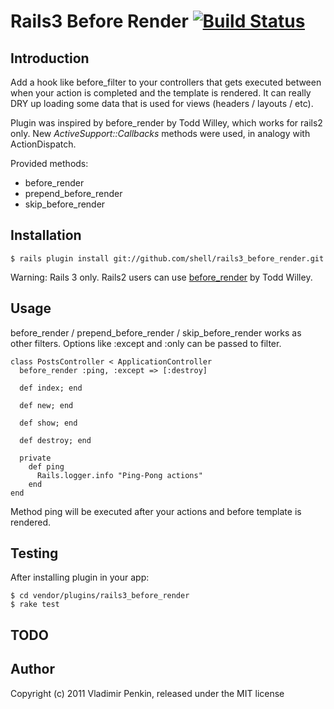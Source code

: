 Rails3 Before Render  [![Build Status](https://secure.travis-ci.org/shell/rails3_before_render.png)](https://secure.travis-ci.org/shell/rails3_before_render.png)
===========================

## Introduction
  Add a hook like before_filter to your controllers that gets executed between
when your action is completed and the template is rendered.  It can really
DRY up loading some data that is used for views (headers / layouts / etc).

  Plugin was inspired by before_render by Todd Willey, which works for rails2 only. New *ActiveSupport::Callbacks* methods were used, in analogy with ActionDispatch.

Provided methods:

- before_render
- prepend\_before\_render
- skip\_before\_render
   
## Installation       
  
    $ rails plugin install git://github.com/shell/rails3_before_render.git
  
  Warning: Rails 3 only. Rails2 users can use [before_render](<https://github.com/xtoddx/before_render>) by Todd Willey.
 
## Usage
  before_render / prepend\_before\_render / skip\_before\_render works as other filters. Options like :except and :only can be passed to filter.

    class PostsController < ApplicationController
      before_render :ping, :except => [:destroy]
  
      def index; end     
  
      def new; end
    
      def show; end
  
      def destroy; end                                                                          
              
      private
        def ping
          Rails.logger.info "Ping-Pong actions"
        end
    end       
       
  Method ping will be executed after your actions and before template is rendered.

## Testing

  After installing plugin in your app:
  
    $ cd vendor/plugins/rails3_before_render
    $ rake test

## TODO

## Author
Copyright (c) 2011 Vladimir Penkin, released under the MIT license
